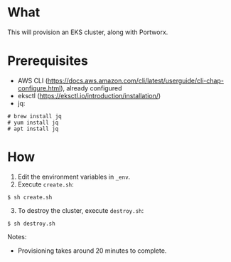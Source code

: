 # What

This will provision an EKS cluster, along with Portworx.

# Prerequisites

 * AWS CLI (https://docs.aws.amazon.com/cli/latest/userguide/cli-chap-configure.html), already configured
 * eksctl (https://eksctl.io/introduction/installation/)
 * jq:
```
# brew install jq
# yum install jq
# apt install jq
```

# How

1. Edit the environment variables in `_env`.
2. Execute `create.sh`:
```
$ sh create.sh
```
3. To destroy the cluster, execute `destroy.sh`:
```
$ sh destroy.sh
```

Notes:

 * Provisioning takes around 20 minutes to complete.
